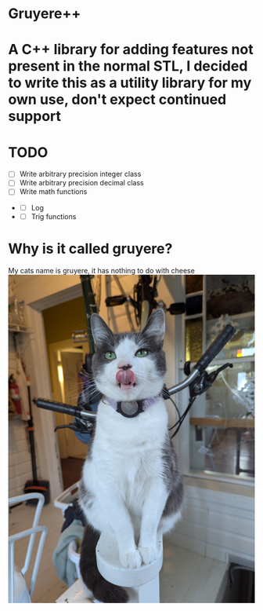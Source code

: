 # Gruyere++
# A C++ library for adding features not present in the normal STL, I decided to write this as a utility library for my own use, don't expect continued support

# TODO
- [ ] Write arbitrary precision integer class
- [ ] Write arbitrary precision decimal class
- [ ] Write math functions
- - [ ] Log
- - [ ] Trig functions

# Why is it called gruyere?
My cats name is gruyere, it has nothing to do with cheese
![An image of my cat Gruyere](Gruyere.jpg)